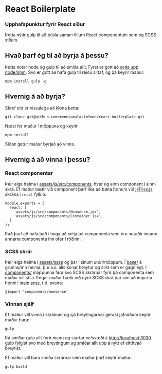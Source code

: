 # React Boilerplate
### Upphafspunktur fyrir React síður

Þetta nýtir gulp til að púsla saman öllum React componentum sem og SCSS stílum.

## Hvað þarf ég til að byrja á þessu?

Þetta notar node og gulp til að smíða allt.
Fyrst er gott að [setja upp node/npm](https://docs.npmjs.com/getting-started/installing-node).
Svo er gott að hafa gulp til reiðu alltaf, og þá keyrir maður:
```
npm install gulp -g
```

## Hvernig á að byrja?
Skref eitt er vissulega að klóna þetta:
```
git clone git@github.com:menntamalastofnun/react-boilerplate.git
```

Næst fer maður í möppuna og keyrir
```
npm install
```

Síðan getur maður byrjað að vinna.

## Hvernig á að vinna í þessu?

### React componentar
Þeir eiga heima í [assets/js/src/components](assets/js/src/components), hver og einn component í sinni skrá. Ef maður bætir við component þarf líka að bæta honum við [jsFiles.js](assets/js/src/jsFiles.js) skrána í `react` fylkið:
```
module.exports = {
  react: [
    'assets/js/src/components/Nonsense.jsx',
    'assets/js/src/components/Container.jsx',
  ]
};
```

Það þarf að hafa það í huga að setja þá componenta sem eru notaðir innann annarra componenta inn ofar í röðinni.

### SCSS skrár
Þeir eiga heima í [assets/sass](assets/sass) og þar í sínum undirmöppum. Í [base/](assets/sass/base) á grunnurinn heima, þ.e.a.s. alls konar breytur og slíkt sem er gagnlegt. Í [components/](assets/sass/components) möppunna fara svo SCSS skrárnar fyrir þá componenta sem maður vill stíla.
Þegar maður bætir við nýrri SCSS skrá þar svo að importa henni í [main.scss](assets/sass/main.scss), t.d. svona:
```
@import 'components/nonsense'
```

### Vinnan sjálf

Ef maður vill vinna í skránum og sjá breytingarnar gerast jafnóðum keyrir maður bara:
```
gulp
```
Þá smíðar gulp allt fyrir mann og startar vefsvæði á [http://localhost:3000](http://localhost:3000). gulp fylgist svo með breytingum ug smíðar allt upp á nýtt ef eitthvað breytist.

Ef maður vill bara smíða skrárnar sem maður þarf keyrir maður:
```
gulp build
```
